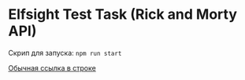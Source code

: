 # Elfsight Test Task (Rick and Morty API)

Скрип для запуска: `npm run start`

 [Обычная ссылка в строке](https://elfsight-test-task-nine.vercel.app/)
